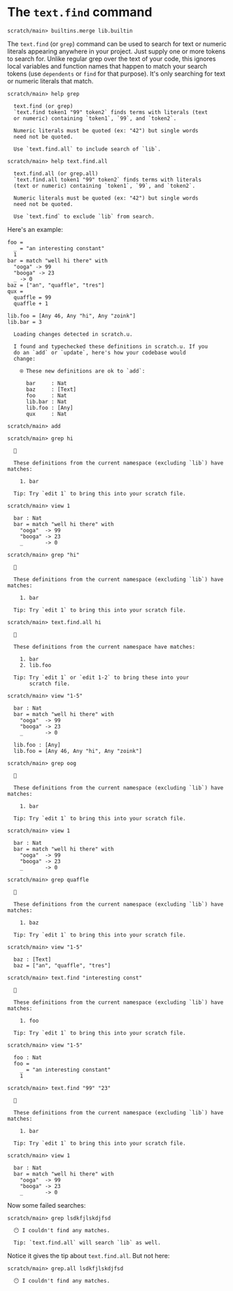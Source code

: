 # The `text.find` command

``` ucm :hide
scratch/main> builtins.merge lib.builtin
```

The `text.find` (or `grep`) command can be used to search for text or numeric literals appearing anywhere in your project. Just supply one or more tokens to search for. Unlike regular grep over the text of your code, this ignores local variables and function names that happen to match your search tokens (use `dependents` or `find` for that purpose). It's only searching for text or numeric literals that match.

``` ucm
scratch/main> help grep

  text.find (or grep)
  `text.find token1 "99" token2` finds terms with literals (text
  or numeric) containing `token1`, `99`, and `token2`.

  Numeric literals must be quoted (ex: "42") but single words
  need not be quoted.

  Use `text.find.all` to include search of `lib`.
```

``` ucm
scratch/main> help text.find.all

  text.find.all (or grep.all)
  `text.find.all token1 "99" token2` finds terms with literals
  (text or numeric) containing `token1`, `99`, and `token2`.

  Numeric literals must be quoted (ex: "42") but single words
  need not be quoted.

  Use `text.find` to exclude `lib` from search.
```

Here's an example:

``` unison
foo =
  _ = "an interesting constant"
  1
bar = match "well hi there" with
  "ooga" -> 99
  "booga" -> 23
  _ -> 0
baz = ["an", "quaffle", "tres"]
qux =
  quaffle = 99
  quaffle + 1

lib.foo = [Any 46, Any "hi", Any "zoink"]
lib.bar = 3
```

``` ucm :added-by-ucm
  Loading changes detected in scratch.u.

  I found and typechecked these definitions in scratch.u. If you
  do an `add` or `update`, here's how your codebase would
  change:

    ⍟ These new definitions are ok to `add`:
    
      bar     : Nat
      baz     : [Text]
      foo     : Nat
      lib.bar : Nat
      lib.foo : [Any]
      qux     : Nat
```

``` ucm :hide
scratch/main> add
```

``` ucm
scratch/main> grep hi

  🔎

  These definitions from the current namespace (excluding `lib`) have matches:

    1. bar

  Tip: Try `edit 1` to bring this into your scratch file.

scratch/main> view 1

  bar : Nat
  bar = match "well hi there" with
    "ooga"  -> 99
    "booga" -> 23
    _       -> 0

scratch/main> grep "hi"

  🔎

  These definitions from the current namespace (excluding `lib`) have matches:

    1. bar

  Tip: Try `edit 1` to bring this into your scratch file.

scratch/main> text.find.all hi

  🔎

  These definitions from the current namespace have matches:

    1. bar
    2. lib.foo

  Tip: Try `edit 1` or `edit 1-2` to bring these into your
       scratch file.

scratch/main> view "1-5"

  bar : Nat
  bar = match "well hi there" with
    "ooga"  -> 99
    "booga" -> 23
    _       -> 0

  lib.foo : [Any]
  lib.foo = [Any 46, Any "hi", Any "zoink"]

scratch/main> grep oog

  🔎

  These definitions from the current namespace (excluding `lib`) have matches:

    1. bar

  Tip: Try `edit 1` to bring this into your scratch file.

scratch/main> view 1

  bar : Nat
  bar = match "well hi there" with
    "ooga"  -> 99
    "booga" -> 23
    _       -> 0
```

``` ucm
scratch/main> grep quaffle

  🔎

  These definitions from the current namespace (excluding `lib`) have matches:

    1. baz

  Tip: Try `edit 1` to bring this into your scratch file.

scratch/main> view "1-5"

  baz : [Text]
  baz = ["an", "quaffle", "tres"]

scratch/main> text.find "interesting const"

  🔎

  These definitions from the current namespace (excluding `lib`) have matches:

    1. foo

  Tip: Try `edit 1` to bring this into your scratch file.

scratch/main> view "1-5"

  foo : Nat
  foo =
    _ = "an interesting constant"
    1

scratch/main> text.find "99" "23"

  🔎

  These definitions from the current namespace (excluding `lib`) have matches:

    1. bar

  Tip: Try `edit 1` to bring this into your scratch file.

scratch/main> view 1

  bar : Nat
  bar = match "well hi there" with
    "ooga"  -> 99
    "booga" -> 23
    _       -> 0
```

Now some failed searches:

``` ucm :error
scratch/main> grep lsdkfjlskdjfsd

  😶 I couldn't find any matches.

  Tip: `text.find.all` will search `lib` as well.
```

Notice it gives the tip about `text.find.all`. But not here:

``` ucm :error
scratch/main> grep.all lsdkfjlskdjfsd

  😶 I couldn't find any matches.
```
